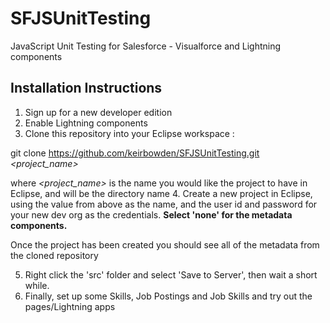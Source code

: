 # SFJSUnitTesting
JavaScript Unit Testing for Salesforce - Visualforce and Lightning components

## Installation Instructions
1. Sign up for a new developer edition
2. Enable Lightning components
3. Clone this repository into your Eclipse workspace :
  
  git clone https://github.com/keirbowden/SFJSUnitTesting.git *<project_name>*
  
  where *<project_name>* is the name you would like the project to have in Eclipse, and will be the directory name
4. Create a new project in Eclipse, using the _<project>_ value from above as the name, and the user id and password for your new dev org as the credentials. **Select 'none' for the metadata components.**

  Once the project has been created you should see all of the metadata from the cloned repository
  
5. Right click the 'src' folder and select 'Save to Server', then wait a short while.
6. Finally, set up some Skills, Job Postings and Job Skills and try out the pages/Lightning apps
